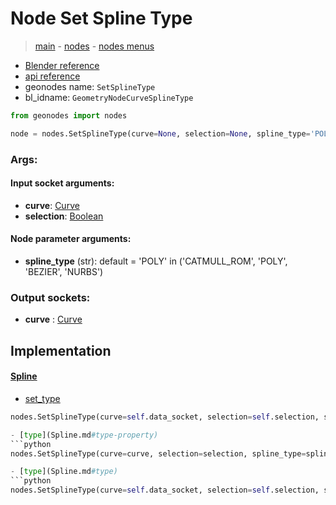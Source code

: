 # Node Set Spline Type

> [main](../structure.md) - [nodes](nodes.md) - [nodes menus](nodes_menus.md)

- [Blender reference](https://docs.blender.org/manual/en/latest/modeling/geometry_nodes/curve/set_spline_type.html)
- [api reference](https://docs.blender.org/api/current/bpy.types.GeometryNodeCurveSplineType.html)
- geonodes name: `SetSplineType`
- bl_idname: `GeometryNodeCurveSplineType`

```python
from geonodes import nodes

node = nodes.SetSplineType(curve=None, selection=None, spline_type='POLY')
```

### Args:

#### Input socket arguments:

- **curve**: [Curve](Curve.md)
- **selection**: [Boolean](Boolean.md)

#### Node parameter arguments:

- **spline_type** (str): default = 'POLY' in ('CATMULL_ROM', 'POLY', 'BEZIER', 'NURBS')

### Output sockets:

- **curve** : [Curve](Curve.md)

## Implementation

#### [Spline](Spline.md)

 - [set_type](Spline.md#set_type)
  ```python
  nodes.SetSplineType(curve=self.data_socket, selection=self.selection, spline_type=spline_type  ```

 - [type](Spline.md#type-property)
  ```python
  nodes.SetSplineType(curve=curve, selection=selection, spline_type=spline_type  ```

 - [type](Spline.md#type)
  ```python
  nodes.SetSplineType(curve=self.data_socket, selection=self.selection, spline_type=attr_value  ```

